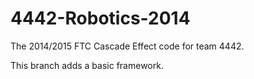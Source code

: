 4442-Robotics-2014
==================

The 2014/2015 FTC Cascade Effect code for team 4442.

This branch adds a basic framework.
